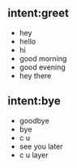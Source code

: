 ## intent:greet
- hey
- hello
- hi
- good morning
- good evening
- hey there

## intent:bye
- goodbye
- bye
- c u
- see you later
- c u layer